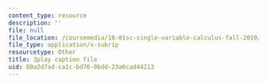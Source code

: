```yaml
---
content_type: resource
description: ''
file: null
file_location: /coursemedia/18-01sc-single-variable-calculus-fall-2010/80a2d7adca1cbd760bdd23a6cad44213_aeXp1zC6Hls.srt
file_type: application/x-subrip
resourcetype: Other
title: 3play caption file
uid: 80a2d7ad-ca1c-bd76-0bdd-23a6cad44213
---
```

